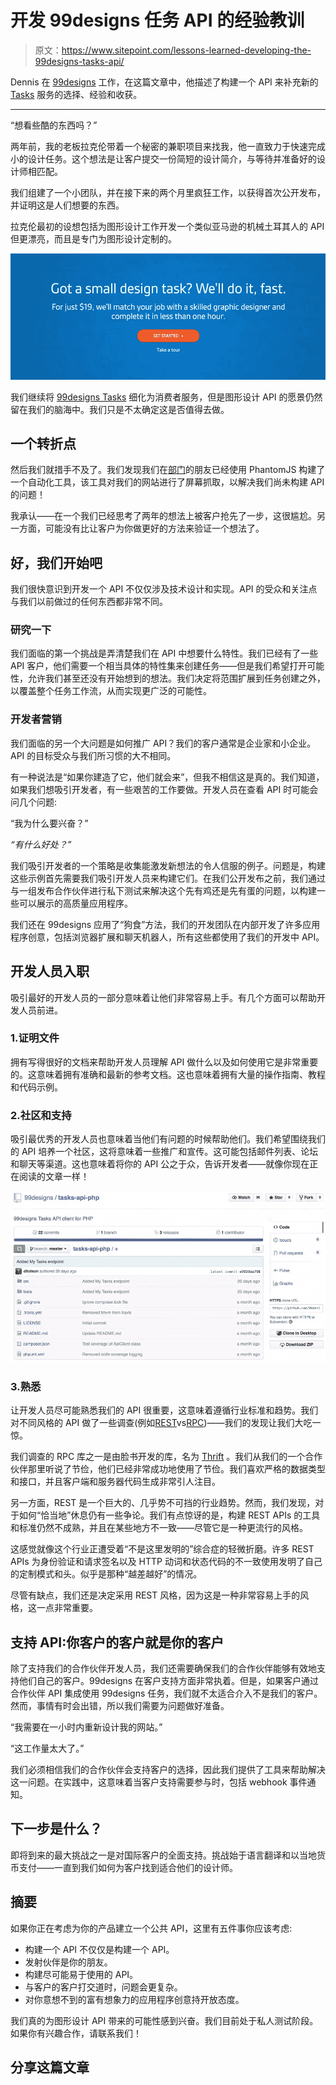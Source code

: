 # 开发 99designs 任务 API 的经验教训

> 原文：<https://www.sitepoint.com/lessons-learned-developing-the-99designs-tasks-api/>

Dennis 在 [99designs](http://99designs.com/) 工作，在这篇文章中，他描述了构建一个 API 来补充新的 [Tasks](https://99designs.com/tasks/) 服务的选择、经验和收获。

* * *

“想看些酷的东西吗？”

两年前，我的老板拉克伦带着一个秘密的兼职项目来找我，他一直致力于快速完成小的设计任务。这个想法是让客户提交一份简短的设计简介，与等待并准备好的设计师相匹配。

我们组建了一个小团队，并在接下来的两个月里疯狂工作，以获得首次公开发布，并证明这是人们想要的东西。

拉克伦最初的设想包括为图形设计工作开发一个类似亚马逊的机械土耳其人的 API 但更漂亮，而且是专门为图形设计定制的。

![Screenshot of the Tasks home page](img/2cb42f153e2c7b8e9d256b64884ce0de.png)

我们继续将 [99designs Tasks](https://99designs.com/tasks/) 细化为消费者服务，但是图形设计 API 的愿景仍然留在我们的脑海中。我们只是不太确定这是否值得去做。

## 一个转折点

然后我们就措手不及了。我们发现我们在[部门](https://segment.com/)的朋友已经使用 PhantomJS 构建了一个自动化工具，该工具对我们的网站进行了屏幕抓取，以解决我们尚未构建 API 的问题！

我承认——在一个我们已经思考了两年的想法上被客户抢先了一步，这很尴尬。另一方面，可能没有比让客户为你做更好的方法来验证一个想法了。

## 好，我们开始吧

我们很快意识到开发一个 API 不仅仅涉及技术设计和实现。API 的受众和关注点与我们以前做过的任何东西都非常不同。

### 研究一下

我们面临的第一个挑战是弄清楚我们在 API 中想要什么特性。我们已经有了一些 API 客户，他们需要一个相当具体的特性集来创建任务——但是我们希望打开可能性，允许我们甚至还没有开始想到的想法。我们决定将范围扩展到任务创建之外，以覆盖整个任务工作流，从而实现更广泛的可能性。

### 开发者营销

我们面临的另一个大问题是如何推广 API？我们的客户通常是企业家和小企业。API 的目标受众与我们所习惯的大不相同。

有一种说法是“如果你建造了它，他们就会来”，但我不相信这是真的。我们知道，如果我们想吸引开发者，有一些艰苦的工作要做。开发人员在查看 API 时可能会问几个问题:

“我为什么要兴奋？”

*“有什么好处？”*

我们吸引开发者的一个策略是收集能激发新想法的令人信服的例子。问题是，构建这些示例首先需要我们吸引开发人员来构建它们。在我们公开发布之前，我们通过与一组发布合作伙伴进行私下测试来解决这个先有鸡还是先有蛋的问题，以构建一些可以展示的高质量应用程序。

我们还在 99designs 应用了“狗食”方法，我们的开发团队在内部开发了许多应用程序创意，包括浏览器扩展和聊天机器人，所有这些都使用了我们的开发中 API。

## 开发人员入职

吸引最好的开发人员的一部分意味着让他们非常容易上手。有几个方面可以帮助开发人员前进。

### 1.证明文件

拥有写得很好的文档来帮助开发人员理解 API 做什么以及如何使用它是非常重要的。这意味着拥有准确和最新的参考文档。这也意味着拥有大量的操作指南、教程和代码示例。

### 2.社区和支持

吸引最优秀的开发人员也意味着当他们有问题的时候帮助他们。我们希望围绕我们的 API 培养一个社区，这将意味着一些推广和宣传。这可能包括邮件列表、论坛和聊天等渠道。这也意味着将你的 API 公之于众，告诉开发者——就像你现在正在阅读的文章一样！

![Tasks API on GitHub](img/b8b1c63666389be2c036480cfa8d9515.png)

### 3.熟悉

让开发人员尽可能熟悉我们的 API 很重要，这意味着遵循行业标准和趋势。我们对不同风格的 API 做了一些调查(例如[REST](https://en.wikipedia.org/wiki/Representational_state_transfer)vs[RPC](https://en.wikipedia.org/wiki/Remote_procedure_call))——我们的发现让我们大吃一惊。

我们调查的 RPC 库之一是由脸书开发的库，名为 [Thrift](https://en.wikipedia.org/wiki/Apache_Thrift) 。我们从我们的一个合作伙伴那里听说了节俭，他们已经非常成功地使用了节俭。我们喜欢严格的数据类型和接口，并且客户端和服务器代码生成非常引人注目。

另一方面，REST 是一个巨大的、几乎势不可挡的行业趋势。然而，我们发现，对于如何“恰当地”休息仍有一些争论。我们有点惊讶的是，构建 REST APIs 的工具和标准仍然不成熟，并且在某些地方不一致——尽管它是一种更流行的风格。

这感觉就像这个行业正遭受着“不是这里发明的”综合症的轻微折磨。许多 REST APIs 为身份验证和请求签名以及 HTTP 动词和状态代码的不一致使用发明了自己的定制模式和头。似乎是那种“越差越好”的情况。

尽管有缺点，我们还是决定采用 REST 风格，因为这是一种非常容易上手的风格，这一点非常重要。

## 支持 API:你客户的客户就是你的客户

除了支持我们的合作伙伴开发人员，我们还需要确保我们的合作伙伴能够有效地支持他们自己的客户。99designs 在客户支持方面非常执着。但是，如果客户通过合作伙伴 API 集成使用 99designs 任务，我们就不太适合介入不是我们的客户。然而，事情有时会出错，所以我们需要为问题做好准备。

“我需要在一小时内重新设计我的网站。”

“这工作量太大了。”

我们必须相信我们的合作伙伴会支持客户的选择，因此我们提供了工具来帮助解决这一问题。在实践中，这意味着当客户支持需要参与时，包括 webhook 事件通知。

## 下一步是什么？

即将到来的最大挑战之一是对国际客户的全面支持。挑战始于语言翻译和以当地货币支付——一直到我们如何为客户找到适合他们的设计师。

## 摘要

如果你正在考虑为你的产品建立一个公共 API，这里有五件事你应该考虑:

*   构建一个 API 不仅仅是构建一个 API。
*   发射伙伴是你的朋友。
*   构建尽可能易于使用的 API。
*   与客户的客户打交道时，问题会更复杂。
*   对你意想不到的富有想象力的应用程序创意持开放态度。

我们真的为图形设计 API 带来的可能性感到兴奋。我们目前处于私人测试阶段。如果你有兴趣合作，请联系我们！

## 分享这篇文章